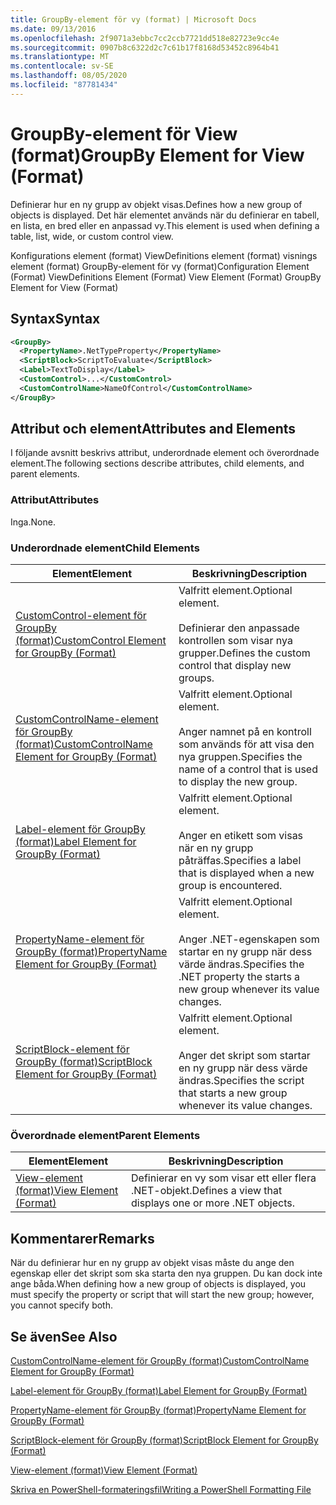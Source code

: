 ```yaml
---
title: GroupBy-element för vy (format) | Microsoft Docs
ms.date: 09/13/2016
ms.openlocfilehash: 2f9071a3ebbc7cc2ccb7721dd518e82723e9cc4e
ms.sourcegitcommit: 0907b8c6322d2c7c61b17f8168d53452c8964b41
ms.translationtype: MT
ms.contentlocale: sv-SE
ms.lasthandoff: 08/05/2020
ms.locfileid: "87781434"
---
```

# <a name="groupby-element-for-view-format"></a><span data-ttu-id="e670b-102">GroupBy-element för View (format)</span><span class="sxs-lookup"><span data-stu-id="e670b-102">GroupBy Element for View (Format)</span></span>

<span data-ttu-id="e670b-103">Definierar hur en ny grupp av objekt visas.</span><span class="sxs-lookup"><span data-stu-id="e670b-103">Defines how a new group of objects is displayed.</span></span> <span data-ttu-id="e670b-104">Det här elementet används när du definierar en tabell, en lista, en bred eller en anpassad vy.</span><span class="sxs-lookup"><span data-stu-id="e670b-104">This element is used when defining a table, list, wide, or custom control view.</span></span>

<span data-ttu-id="e670b-105">Konfigurations element (format) ViewDefinitions element (format) visnings element (format) GroupBy-element för vy (format)</span><span class="sxs-lookup"><span data-stu-id="e670b-105">Configuration Element (Format) ViewDefinitions Element (Format) View Element (Format) GroupBy Element for View (Format)</span></span>

## <a name="syntax"></a><span data-ttu-id="e670b-106">Syntax</span><span class="sxs-lookup"><span data-stu-id="e670b-106">Syntax</span></span>

```xml
<GroupBy>
  <PropertyName>.NetTypeProperty</PropertyName>
  <ScriptBlock>ScriptToEvaluate</ScriptBlock>
  <Label>TextToDisplay</Label>
  <CustomControl>...</CustomControl>
  <CustomControlName>NameOfControl</CustomControlName>
</GroupBy>
```

## <a name="attributes-and-elements"></a><span data-ttu-id="e670b-107">Attribut och element</span><span class="sxs-lookup"><span data-stu-id="e670b-107">Attributes and Elements</span></span>

<span data-ttu-id="e670b-108">I följande avsnitt beskrivs attribut, underordnade element och överordnade element.</span><span class="sxs-lookup"><span data-stu-id="e670b-108">The following sections describe attributes, child elements, and parent elements.</span></span>

### <a name="attributes"></a><span data-ttu-id="e670b-109">Attribut</span><span class="sxs-lookup"><span data-stu-id="e670b-109">Attributes</span></span>

<span data-ttu-id="e670b-110">Inga.</span><span class="sxs-lookup"><span data-stu-id="e670b-110">None.</span></span>

### <a name="child-elements"></a><span data-ttu-id="e670b-111">Underordnade element</span><span class="sxs-lookup"><span data-stu-id="e670b-111">Child Elements</span></span>

|<span data-ttu-id="e670b-112">Element</span><span class="sxs-lookup"><span data-stu-id="e670b-112">Element</span></span>|<span data-ttu-id="e670b-113">Beskrivning</span><span class="sxs-lookup"><span data-stu-id="e670b-113">Description</span></span>|
|-------------|-----------------|
|[<span data-ttu-id="e670b-114">CustomControl-element för GroupBy (format)</span><span class="sxs-lookup"><span data-stu-id="e670b-114">CustomControl Element for GroupBy (Format)</span></span>](./customcontrol-element-for-groupby-format.md)|<span data-ttu-id="e670b-115">Valfritt element.</span><span class="sxs-lookup"><span data-stu-id="e670b-115">Optional element.</span></span><br /><br /> <span data-ttu-id="e670b-116">Definierar den anpassade kontrollen som visar nya grupper.</span><span class="sxs-lookup"><span data-stu-id="e670b-116">Defines the custom control that display new groups.</span></span>|
|[<span data-ttu-id="e670b-117">CustomControlName-element för GroupBy (format)</span><span class="sxs-lookup"><span data-stu-id="e670b-117">CustomControlName Element for GroupBy (Format)</span></span>](./customcontrolname-element-for-groupby-format.md)|<span data-ttu-id="e670b-118">Valfritt element.</span><span class="sxs-lookup"><span data-stu-id="e670b-118">Optional element.</span></span><br /><br /> <span data-ttu-id="e670b-119">Anger namnet på en kontroll som används för att visa den nya gruppen.</span><span class="sxs-lookup"><span data-stu-id="e670b-119">Specifies the name of a control that is used to display the new group.</span></span>|
|[<span data-ttu-id="e670b-120">Label-element för GroupBy (format)</span><span class="sxs-lookup"><span data-stu-id="e670b-120">Label Element for GroupBy (Format)</span></span>](./label-element-for-groupby-format.md)|<span data-ttu-id="e670b-121">Valfritt element.</span><span class="sxs-lookup"><span data-stu-id="e670b-121">Optional element.</span></span><br /><br /> <span data-ttu-id="e670b-122">Anger en etikett som visas när en ny grupp påträffas.</span><span class="sxs-lookup"><span data-stu-id="e670b-122">Specifies a label that is displayed when a new group is encountered.</span></span>|
|[<span data-ttu-id="e670b-123">PropertyName-element för GroupBy (format)</span><span class="sxs-lookup"><span data-stu-id="e670b-123">PropertyName Element for GroupBy (Format)</span></span>](./propertyname-element-for-groupby-format.md)|<span data-ttu-id="e670b-124">Valfritt element.</span><span class="sxs-lookup"><span data-stu-id="e670b-124">Optional element.</span></span><br /><br /> <span data-ttu-id="e670b-125">Anger .NET-egenskapen som startar en ny grupp när dess värde ändras.</span><span class="sxs-lookup"><span data-stu-id="e670b-125">Specifies the .NET property the starts a new group whenever its value changes.</span></span>|
|[<span data-ttu-id="e670b-126">ScriptBlock-element för GroupBy (format)</span><span class="sxs-lookup"><span data-stu-id="e670b-126">ScriptBlock Element for GroupBy (Format)</span></span>](./scriptblock-element-for-groupby-format.md)|<span data-ttu-id="e670b-127">Valfritt element.</span><span class="sxs-lookup"><span data-stu-id="e670b-127">Optional element.</span></span><br /><br /> <span data-ttu-id="e670b-128">Anger det skript som startar en ny grupp när dess värde ändras.</span><span class="sxs-lookup"><span data-stu-id="e670b-128">Specifies the script that starts a new group whenever its value changes.</span></span>|

### <a name="parent-elements"></a><span data-ttu-id="e670b-129">Överordnade element</span><span class="sxs-lookup"><span data-stu-id="e670b-129">Parent Elements</span></span>

|<span data-ttu-id="e670b-130">Element</span><span class="sxs-lookup"><span data-stu-id="e670b-130">Element</span></span>|<span data-ttu-id="e670b-131">Beskrivning</span><span class="sxs-lookup"><span data-stu-id="e670b-131">Description</span></span>|
|-------------|-----------------|
|[<span data-ttu-id="e670b-132">View-element (format)</span><span class="sxs-lookup"><span data-stu-id="e670b-132">View Element (Format)</span></span>](./view-element-format.md)|<span data-ttu-id="e670b-133">Definierar en vy som visar ett eller flera .NET-objekt.</span><span class="sxs-lookup"><span data-stu-id="e670b-133">Defines a view that displays one or more .NET objects.</span></span>|

## <a name="remarks"></a><span data-ttu-id="e670b-134">Kommentarer</span><span class="sxs-lookup"><span data-stu-id="e670b-134">Remarks</span></span>

<span data-ttu-id="e670b-135">När du definierar hur en ny grupp av objekt visas måste du ange den egenskap eller det skript som ska starta den nya gruppen. Du kan dock inte ange båda.</span><span class="sxs-lookup"><span data-stu-id="e670b-135">When defining how a new group of objects is displayed, you must specify the property or script that will start the new group; however, you cannot specify both.</span></span>

## <a name="see-also"></a><span data-ttu-id="e670b-136">Se även</span><span class="sxs-lookup"><span data-stu-id="e670b-136">See Also</span></span>

[<span data-ttu-id="e670b-137">CustomControlName-element för GroupBy (format)</span><span class="sxs-lookup"><span data-stu-id="e670b-137">CustomControlName Element for GroupBy (Format)</span></span>](./customcontrolname-element-for-groupby-format.md)

[<span data-ttu-id="e670b-138">Label-element för GroupBy (format)</span><span class="sxs-lookup"><span data-stu-id="e670b-138">Label Element for GroupBy (Format)</span></span>](./label-element-for-groupby-format.md)

[<span data-ttu-id="e670b-139">PropertyName-element för GroupBy (format)</span><span class="sxs-lookup"><span data-stu-id="e670b-139">PropertyName Element for GroupBy (Format)</span></span>](./propertyname-element-for-groupby-format.md)

[<span data-ttu-id="e670b-140">ScriptBlock-element för GroupBy (format)</span><span class="sxs-lookup"><span data-stu-id="e670b-140">ScriptBlock Element for GroupBy (Format)</span></span>](./scriptblock-element-for-groupby-format.md)

[<span data-ttu-id="e670b-141">View-element (format)</span><span class="sxs-lookup"><span data-stu-id="e670b-141">View Element (Format)</span></span>](./view-element-format.md)

[<span data-ttu-id="e670b-142">Skriva en PowerShell-formateringsfil</span><span class="sxs-lookup"><span data-stu-id="e670b-142">Writing a PowerShell Formatting File</span></span>](./writing-a-powershell-formatting-file.md)
